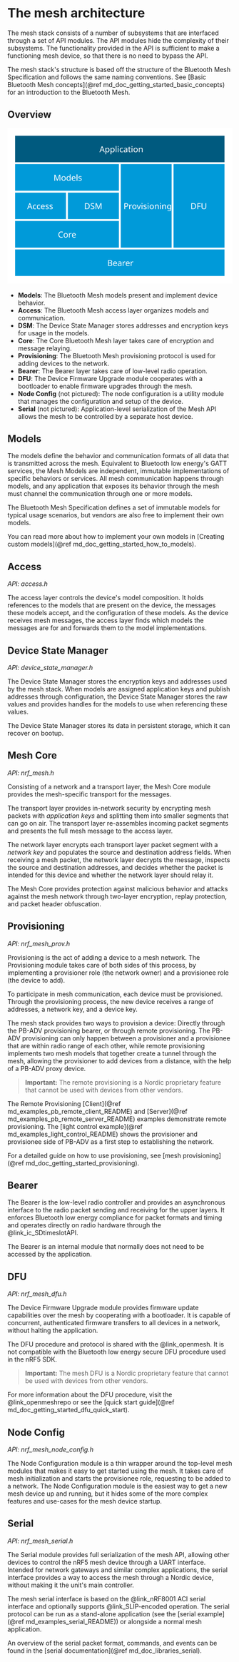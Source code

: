 # The mesh architecture

The mesh stack consists of a number of subsystems that are interfaced through a set of API modules. The API modules hide the complexity of their subsystems. The functionality provided in the API is sufficient to make a functioning mesh device, so that there is no need to bypass the API.

The mesh stack's structure is based off the structure of the Bluetooth Mesh Specification and follows the same naming conventions. See [Basic Bluetooth Mesh concepts](@ref md_doc_getting_started_basic_concepts) for an introduction to the Bluetooth Mesh.

## Overview

 ![Basic Mesh architecture](img/basic_architecture.svg)

- **Models**: The Bluetooth Mesh models present and implement device behavior.
- **Access**: The Bluetooth Mesh access layer organizes models and communication.
- **DSM**: The Device State Manager stores addresses and encryption keys for usage in the models.
- **Core**: The Core Bluetooth Mesh layer takes care of encryption and message relaying.
- **Provisioning**: The Bluetooth Mesh provisioning protocol is used for adding devices to the network.
- **Bearer**: The Bearer layer takes care of low-level radio operation.
- **DFU**: The Device Firmware Upgrade module cooperates with a bootloader to enable firmware upgrades through the mesh.
- **Node Config** (not pictured): The node configuration is a utility module that manages the configuration and setup of the device.
- **Serial** (not pictured): Application-level serialization of the Mesh API allows the mesh to be controlled by a separate host device.

## Models

The models define the behavior and communication formats of all data that is transmitted across the mesh. Equivalent to Bluetooth low energy's GATT services, the Mesh Models are independent, immutable implementations of specific behaviors or services. All mesh communication happens through models, and any application that exposes its behavior through the mesh must channel the communication through one or more models.

The Bluetooth Mesh Specification defines a set of immutable models for typical usage scenarios, but vendors are also free to implement their own models.

You can read more about how to implement your own models in [Creating custom models](@ref md_doc_getting_started_how_to_models).

## Access

*API: access.h*

The access layer controls the device's model composition. It holds references to the models that are present on the device, the messages these models accept, and the configuration of these models. As the device receives mesh messages, the access layer finds which models the messages are for and forwards them to the model implementations.

## Device State Manager

*API: device_state_manager.h*

The Device State Manager stores the encryption keys and addresses used by the mesh stack. When models are assigned application keys and publish addresses through configuration, the Device State Manager stores the raw values and provides handles for the models to use when referencing these values.

The Device State Manager stores its data in persistent storage, which it can recover on bootup.

## Mesh Core

*API: nrf_mesh.h*

Consisting of a network and a transport layer, the Mesh Core module provides the mesh-specific transport for the messages.

The transport layer provides in-network security by encrypting mesh packets with _application keys_ and splitting them into smaller segments that can go on air. The transport layer re-assembles incoming packet segments and presents the full mesh message to the access layer.

The network layer encrypts each transport layer packet segment with a _network key_ and populates the source and destination address fields. When receiving a mesh packet, the network layer decrypts the message, inspects the source and destination addresses, and decides whether the packet is intended for this device and whether the network layer should relay it.

The Mesh Core provides protection against malicious behavior and attacks against the mesh network through two-layer encryption, replay protection, and packet header obfuscation.

## Provisioning

*API: nrf_mesh_prov.h*

Provisioning is the act of adding a device to a mesh network. The Provisioning module takes care of both sides of this process, by implementing a provisioner role (the network owner) and a provisionee role (the device to add).

To participate in mesh communication, each device must be provisioned. Through the provisioning process, the new device receives a range of addresses, a network key, and a device key.

The mesh stack provides two ways to provision a device: Directly through the PB-ADV provisioning bearer, or through remote provisioning. The PB-ADV provisioning can only happen between a provisioner and a provisionee that are within radio range of each other, while remote provisioning implements two mesh models that together create a tunnel through the mesh, allowing the provisioner to add devices from a distance, with the help of a PB-ADV proxy device.

> **Important:** The remote provisioning is a Nordic proprietary feature that cannot be used with devices from other vendors.

The Remote Provisioning [Client](@ref md_examples_pb_remote_client_README) and [Server](@ref md_examples_pb_remote_server_README) examples demonstrate remote provisioning. The [light control example](@ref md_examples_light_control_README) shows the provisioner and provisionee side of PB-ADV as a first step to establishing the network.

For a detailed guide on how to use provisioning, see [mesh provisioning](@ref md_doc_getting_started_provisioning).

## Bearer

The Bearer is the low-level radio controller and provides an asynchronous interface to the radio packet sending and receiving for the upper layers. It enforces Bluetooth low energy compliance for packet formats and timing and operates directly on radio hardware through the @link_ic_SDtimeslotAPI<!--SoftDevice Timeslot API: http://infocenter.nordicsemi.com/topic/com.nordic.infocenter.s132.sds/dita/softdevices/s130/concurrent_multiprotocol_tsl_api/concurrent_multiprotocol_tsl_api.html-->.

The Bearer is an internal module that normally does not need to be accessed by the application.

## DFU

*API: nrf_mesh_dfu.h*

The Device Firmware Upgrade module provides firmware update capabilities over the mesh by cooperating with a bootloader. It is capable of concurrent, authenticated firmware transfers to all devices in a network, without halting the application.

The DFU procedure and protocol is shared with the @link_openmesh<!--nRF OpenMesh: https://github.com/NordicSemiconductor/nRF51-ble-bcast-mesh-->. It is not compatible with the Bluetooth low energy secure DFU procedure used in the nRF5 SDK.

> **Important:** The mesh DFU is a Nordic proprietary feature that cannot be used with devices from other vendors.

For more information about the DFU procedure, visit the @link_openmeshrepo <!--nRF OpenMesh repository: https://github.com/NordicSemiconductor/nRF51-ble-bcast-mesh/tree/master/nRF51/bootloader--> or see the [quick start guide](@ref md_doc_getting_started_dfu_quick_start).

## Node Config

*API: nrf_mesh_node_config.h*

The Node Configuration module is a thin wrapper around the top-level mesh modules that makes it easy to get started using the mesh. It takes care of mesh initialization and starts the provisionee role, requesting to be added to a network. The Node Configuration module is the easiest way to get a new mesh device up and running, but it hides some of the more complex features and use-cases for the mesh device startup.

## Serial

*API: nrf_mesh_serial.h*

The Serial module provides full serialization of the mesh API, allowing other devices to control the nRF5 mesh device through a UART interface. Intended for network gateways and similar complex applications, the serial interface provides a way to access the mesh through a Nordic device, without making it the unit's main controller.

The mesh serial interface is based on the @link_nRF8001 <!--nRF8001: http://www.nordicsemi.com/eng/Products/Bluetooth-low-energy/nRF8001--> ACI serial interface and optionally supports @link_SLIP<!--SLIP: https://en.wikipedia.org/wiki/Serial_Line_Internet_Protocol-->-encoded operation. The serial protocol can be run as a stand-alone application (see the [serial example](@ref md_examples_serial_README)) or alongside a normal mesh application.

An overview of the serial packet format, commands, and events can be found in the [serial documentation](@ref md_doc_libraries_serial).
